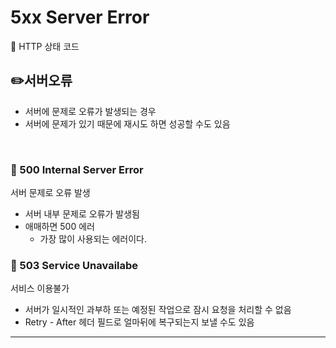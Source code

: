 # 5xx Server Error

🔗 HTTP 상태 코드

## ✏️서버오류

- 서버에 문제로 오류가 발생되는 경우
- 서버에 문제가 있기 때문에 재시도 하면 성공할 수도 있음

<br>

### 📍 500 Internal Server Error

서버 문제로 오류 발생

- 서버 내부 문제로 오류가 발생됨
- 애매하면 500 에러
    - 가장 많이 사용되는 에러이다.

### 📍 503 Service Unavailabe

서비스 이용불가

- 서버가 일시적인 과부하 또는 예정된 작업으로 잠시 요청을 처리할 수 없음
- Retry - After 헤더 필드로 얼마뒤에 복구되는지 보낼 수도 있음
********